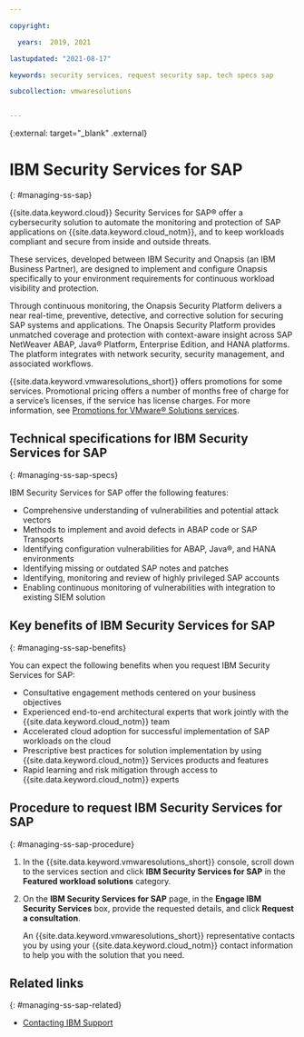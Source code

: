 ```yaml
---

copyright:

  years:  2019, 2021

lastupdated: "2021-08-17"

keywords: security services, request security sap, tech specs sap

subcollection: vmwaresolutions


---
```


{:external: target="_blank" .external}

# IBM Security Services for SAP
{: #managing-ss-sap}

{{site.data.keyword.cloud}} Security Services for SAP® offer a cybersecurity solution to automate the monitoring and protection of SAP applications on {{site.data.keyword.cloud_notm}}, and to keep workloads compliant and secure from inside and outside threats.

These services, developed between IBM Security and Onapsis (an IBM Business Partner), are designed to implement and configure Onapsis specifically to your environment requirements for continuous workload visibility and protection.

Through continuous monitoring, the Onapsis Security Platform delivers a near real-time, preventive, detective, and corrective solution for securing SAP systems and applications. The Onapsis Security Platform provides unmatched coverage and protection with context-aware insight across SAP NetWeaver ABAP, Java® Platform, Enterprise Edition, and HANA platforms. The platform integrates with network security, security management, and associated workflows.

{{site.data.keyword.vmwaresolutions_short}} offers promotions for some services. Promotional pricing offers a number of months free of charge for a service’s licenses, if the service has license charges. For more information, see [Promotions for VMware® Solutions services](/docs/vmwaresolutions?topic=vmwaresolutions-vc_addingservices#vc_addingservices-service-promotions).

## Technical specifications for IBM Security Services for SAP
{: #managing-ss-sap-specs}

IBM Security Services for SAP offer the following features:
* Comprehensive understanding of vulnerabilities and potential attack vectors
* Methods to implement and avoid defects in ABAP code or SAP Transports
* Identifying configuration vulnerabilities for ABAP, Java®, and HANA environments
* Identifying missing or outdated SAP notes and patches 
* Identifying, monitoring and review of highly privileged SAP accounts
* Enabling continuous monitoring of vulnerabilities with integration to existing SIEM solution

## Key benefits of IBM Security Services for SAP
{: #managing-ss-sap-benefits}

You can expect the following benefits when you request IBM Security Services for SAP:
* Consultative engagement methods centered on your business objectives
* Experienced end-to-end architectural experts that work jointly with the {{site.data.keyword.cloud_notm}} team
* Accelerated cloud adoption for successful implementation of SAP workloads on the cloud
* Prescriptive best practices for solution implementation by using {{site.data.keyword.cloud_notm}} Services products and features
* Rapid learning and risk mitigation through access to {{site.data.keyword.cloud_notm}} experts

## Procedure to request IBM Security Services for SAP
{: #managing-ss-sap-procedure}

1. In the {{site.data.keyword.vmwaresolutions_short}} console, scroll down to the services section and click **IBM Security Services for SAP** in the **Featured workload solutions** category.
2. On the **IBM Security Services for SAP** page, in the **Engage IBM Security Services** box, provide the requested details, and click **Request a consultation**.

   An {{site.data.keyword.vmwaresolutions_short}} representative contacts you by using your {{site.data.keyword.cloud_notm}} contact information to help you with the solution that you need.

## Related links
{: #managing-ss-sap-related}

* [Contacting IBM Support](/docs/vmwaresolutions?topic=vmwaresolutions-trbl_support)
